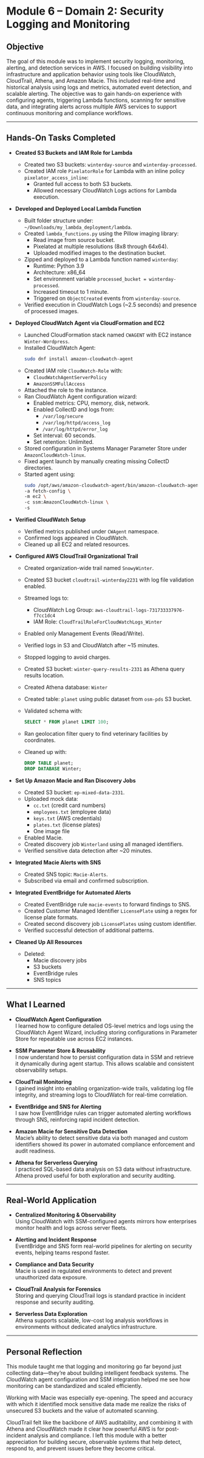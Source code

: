 # Module 6 – Domain 2: Security Logging and Monitoring

## Objective
The goal of this module was to implement security logging, monitoring, alerting, and detection services in AWS. I focused on building visibility into infrastructure and application behavior using tools like CloudWatch, CloudTrail, Athena, and Amazon Macie. This included real-time and historical analysis using logs and metrics, automated event detection, and scalable alerting. The objective was to gain hands-on experience with configuring agents, triggering Lambda functions, scanning for sensitive data, and integrating alerts across multiple AWS services to support continuous monitoring and compliance workflows.

---

## Hands-On Tasks Completed

- **Created S3 Buckets and IAM Role for Lambda**
  - Created two S3 buckets: `winterday-source` and `winterday-processed`.
  - Created IAM role `PixelatorRole` for Lambda with an inline policy `pixelator_access_inline`:
    - Granted full access to both S3 buckets.
    - Allowed necessary CloudWatch Logs actions for Lambda execution.

- **Developed and Deployed Local Lambda Function**
  - Built folder structure under: `~/Downloads/my_lambda_deployment/lambda`.
  - Created `lambda_functions.py` using the Pillow imaging library:
    - Read image from source bucket.
    - Pixelated at multiple resolutions (8x8 through 64x64).
    - Uploaded modified images to the destination bucket.
  - Zipped and deployed to a Lambda function named `winterday`:
    - Runtime: Python 3.9  
    - Architecture: x86_64  
    - Set environment variable `processed_bucket = winterday-processed`.  
    - Increased timeout to 1 minute.  
    - Triggered on `ObjectCreated` events from `winterday-source`.
  - Verified execution in CloudWatch Logs (~2.5 seconds) and presence of processed images.

- **Deployed CloudWatch Agent via CloudFormation and EC2**
  - Launched CloudFormation stack named `CWAGENT` with EC2 instance `Winter-Wordpress`.
  - Installed CloudWatch Agent:
    ```bash
    sudo dnf install amazon-cloudwatch-agent
    ```
  - Created IAM role `CloudWatch-Role` with:
    - `CloudWatchAgentServerPolicy`
    - `AmazonSSMFullAccess`
  - Attached the role to the instance.
  - Ran CloudWatch Agent configuration wizard:
    - Enabled metrics: CPU, memory, disk, network.
    - Enabled CollectD and logs from:
      - `/var/log/secure`
      - `/var/log/httpd/access_log`
      - `/var/log/httpd/error_log`
    - Set interval: 60 seconds.
    - Set retention: Unlimited.
  - Stored configuration in Systems Manager Parameter Store under `AmazonCloudWatch-linux`.
  - Fixed agent launch by manually creating missing CollectD directories.
  - Started agent using:
    ```bash
    sudo /opt/aws/amazon-cloudwatch-agent/bin/amazon-cloudwatch-agent-ctl \
    -a fetch-config \
    -m ec2 \
    -c ssm:AmazonCloudWatch-linux \
    -s
    ```

- **Verified CloudWatch Setup**
  - Verified metrics published under `CWAgent` namespace.
  - Confirmed logs appeared in CloudWatch.
  - Cleaned up all EC2 and related resources.

- **Configured AWS CloudTrail Organizational Trail**
  - Created organization-wide trail named `SnowyWinter`.
  - Created S3 bucket `cloudtrail-winterday2231` with log file validation enabled.
  - Streamed logs to:
    - CloudWatch Log Group: `aws-cloudtrail-logs-731733337976-f7cc1dc4`
    - IAM Role: `CloudTrailRoleForCloudWatchLogs_Winter`
  - Enabled only Management Events (Read/Write).
  - Verified logs in S3 and CloudWatch after ~15 minutes.
  - Stopped logging to avoid charges.

  - Created S3 bucket: `winter-query-results-2331` as Athena query results location.
  - Created Athena database: `Winter`
  - Created table: `planet` using public dataset from `osm-pds` S3 bucket.
  - Validated schema with:
    ```sql
    SELECT * FROM planet LIMIT 100;
    ```

  - Ran geolocation filter query to find veterinary facilities by coordinates.
  - Cleaned up with:
    ```sql
    DROP TABLE planet;
    DROP DATABASE Winter;
    ```

- **Set Up Amazon Macie and Ran Discovery Jobs**

  - Created S3 bucket: `ep-mixed-data-2331`.
  - Uploaded mock data:
    - `cc.txt` (credit card numbers)
    - `employees.txt` (employee data)
    - `keys.txt` (AWS credentials)
    - `plates.txt` (license plates)
    - One image file
  - Enabled Macie.
  - Created discovery job `Winterland` using all managed identifiers.
  - Verified sensitive data detection after ~20 minutes.

- **Integrated Macie Alerts with SNS**
  - Created SNS topic: `Macie-Alerts`.
  - Subscribed via email and confirmed subscription.

- **Integrated EventBridge for Automated Alerts**
  - Created EventBridge rule `macie-events` to forward findings to SNS.
  - Created Customer Managed Identifier `LicensePlate` using a regex for license plate formats.
  - Created second discovery job `LicensePlates` using custom identifier.
  - Verified successful detection of additional patterns.

- **Cleaned Up All Resources**
  - Deleted:
    - Macie discovery jobs
    - S3 buckets
    - EventBridge rules
    - SNS topics

---

## What I Learned

- **CloudWatch Agent Configuration**  
  I learned how to configure detailed OS-level metrics and logs using the CloudWatch Agent Wizard, including storing configurations in Parameter Store for repeatable use across EC2 instances.

- **SSM Parameter Store & Reusability**  
  I now understand how to persist configuration data in SSM and retrieve it dynamically during agent startup. This allows scalable and consistent observability setups.

- **CloudTrail Monitoring**  
  I gained insight into enabling organization-wide trails, validating log file integrity, and streaming logs to CloudWatch for real-time correlation.

- **EventBridge and SNS for Alerting**  
  I saw how EventBridge rules can trigger automated alerting workflows through SNS, reinforcing rapid incident detection.

- **Amazon Macie for Sensitive Data Detection**  
  Macie’s ability to detect sensitive data via both managed and custom identifiers showed its power in automated compliance enforcement and audit readiness.

- **Athena for Serverless Querying**  
  I practiced SQL-based data analysis on S3 data without infrastructure. Athena proved useful for both exploration and security auditing.

---

## Real-World Application

- **Centralized Monitoring & Observability**  
  Using CloudWatch with SSM-configured agents mirrors how enterprises monitor health and logs across server fleets.

- **Alerting and Incident Response**  
  EventBridge and SNS form real-world pipelines for alerting on security events, helping teams respond faster.

- **Compliance and Data Security**  
  Macie is used in regulated environments to detect and prevent unauthorized data exposure.

- **CloudTrail Analysis for Forensics**  
  Storing and querying CloudTrail logs is standard practice in incident response and security auditing.

- **Serverless Data Exploration**  
  Athena supports scalable, low-cost log analysis workflows in environments without dedicated analytics infrastructure.

---

## Personal Reflection

This module taught me that logging and monitoring go far beyond just collecting data—they’re about building intelligent feedback systems. The CloudWatch agent configuration and SSM integration helped me see how monitoring can be standardized and scaled efficiently.

Working with Macie was especially eye-opening. The speed and accuracy with which it identified mock sensitive data made me realize the risks of unsecured S3 buckets and the value of automated scanning.

CloudTrail felt like the backbone of AWS auditability, and combining it with Athena and CloudWatch made it clear how powerful AWS is for post-incident analysis and compliance. I left this module with a better appreciation for building secure, observable systems that help detect, respond to, and prevent issues before they become critical.

